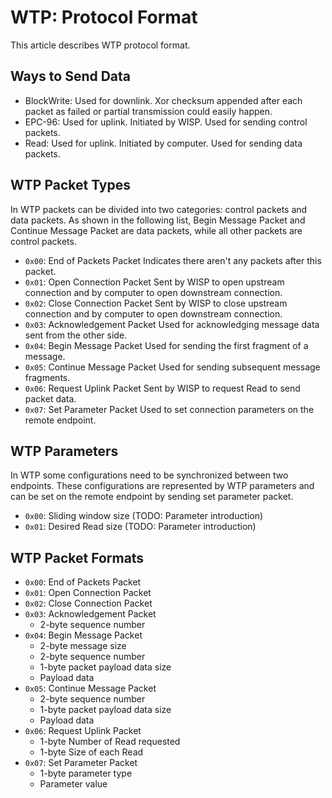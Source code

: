 # WTP: Protocol Format
This article describes WTP protocol format.

## Ways to Send Data
* BlockWrite: Used for downlink. Xor checksum appended after each packet as failed or partial transmission could easily happen.
* EPC-96: Used for uplink. Initiated by WISP. Used for sending control packets.
* Read: Used for uplink. Initiated by computer. Used for sending data packets.

## WTP Packet Types
In WTP packets can be divided into two categories: control packets and data packets. As shown in the following list, Begin Message Packet and Continue Message Packet are data packets, while all other packets are control packets.
* `0x00`: End of Packets Packet
Indicates there aren't any packets after this packet.
* `0x01`: Open Connection Packet
Sent by WISP to open upstream connection and by computer to open downstream connection.
* `0x02`: Close Connection Packet
Sent by WISP to close upstream connection and by computer to open downstream connection.
* `0x03`: Acknowledgement Packet
Used for acknowledging message data sent from the other side.
* `0x04`: Begin Message Packet
Used for sending the first fragment of a message.
* `0x05`: Continue Message Packet
Used for sending subsequent message fragments.
* `0x06`: Request Uplink Packet
Sent by WISP to request Read to send packet data.
* `0x07`: Set Parameter Packet
Used to set connection parameters on the remote endpoint.

## WTP Parameters
In WTP some configurations need to be synchronized between two endpoints. These configurations are represented by WTP parameters and can be set on the remote endpoint by sending set parameter packet.
* `0x00`: Sliding window size
(TODO: Parameter introduction)
* `0x01`: Desired Read size
(TODO: Parameter introduction)

## WTP Packet Formats
* `0x00`: End of Packets Packet
* `0x01`: Open Connection Packet
* `0x02`: Close Connection Packet
* `0x03`: Acknowledgement Packet
  - 2-byte sequence number
* `0x04`: Begin Message Packet
  - 2-byte message size
  - 2-byte sequence number
  - 1-byte packet payload data size
  - Payload data
* `0x05`: Continue Message Packet
  - 2-byte sequence number
  - 1-byte packet payload data size
  - Payload data
* `0x06`: Request Uplink Packet
  - 1-byte Number of Read requested
  - 1-byte Size of each Read
* `0x07`: Set Parameter Packet
  - 1-byte parameter type
  - Parameter value

